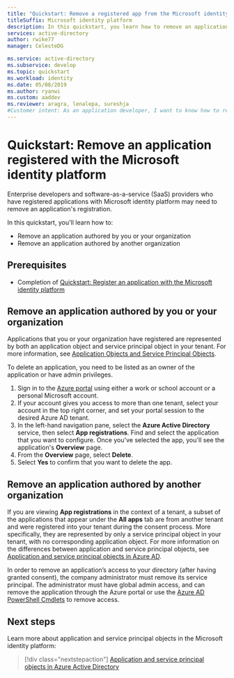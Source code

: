 ```yaml
---
title: "Quickstart: Remove a registered app from the Microsoft identity platform | Azure"
titleSuffix: Microsoft identity platform
description: In this quickstart, you learn how to remove an application registered with the Microsoft identity platform.
services: active-directory
author: rwike77
manager: CelesteDG

ms.service: active-directory
ms.subservice: develop
ms.topic: quickstart
ms.workload: identity
ms.date: 05/08/2019
ms.author: ryanwi
ms.custom: aaddev
ms.reviewer: aragra, lenalepa, sureshja
#Customer intent: As an application developer, I want to know how to remove my application from the Microsoft identity registered.
---
```


# Quickstart: Remove an application registered with the Microsoft identity platform

Enterprise developers and software-as-a-service (SaaS) providers who have registered applications with Microsoft identity platform may need to remove an application's registration.

In this quickstart, you'll learn how to:

* Remove an application authored by you or your organization
* Remove an application authored by another organization

## Prerequisites

* Completion of [Quickstart: Register an application with the Microsoft identity platform](quickstart-register-app.md)

## Remove an application authored by you or your organization

Applications that you or your organization have registered are represented by both an application object and service principal object in your tenant. For more information, see [Application Objects and Service Principal Objects](./app-objects-and-service-principals.md).

To delete an application, you need to be listed as an owner of the application or have admin privileges.

1. Sign in to the [Azure portal](https://portal.azure.com) using either a work or school account or a personal Microsoft account.
1. If your account gives you access to more than one tenant, select your account in the top right corner, and set your portal session to the desired Azure AD tenant.
1. In the left-hand navigation pane, select the **Azure Active Directory** service, then select **App registrations**. Find and select the application that you want to configure. Once you've selected the app, you'll see the application's **Overview** page.
1. From the **Overview** page, select **Delete**.
1. Select **Yes** to confirm that you want to delete the app.

## Remove an application authored by another organization

If you are viewing **App registrations** in the context of a tenant, a subset of the applications that appear under the **All apps** tab are from another tenant and were registered into your tenant during the consent process. More specifically, they are represented by only a service principal object in your tenant, with no corresponding application object. For more information on the differences between application and service principal objects, see [Application and service principal objects in Azure AD](./app-objects-and-service-principals.md).

In order to remove an application’s access to your directory (after having granted consent), the company administrator must remove its service principal. The administrator must have global admin access, and can remove the application through the Azure portal or use the [Azure AD PowerShell Cmdlets](/previous-versions/azure/jj151815(v=azure.100)) to remove access.

## Next steps

Learn more about application and service principal objects in the Microsoft identity platform:

> [!div class="nextstepaction"]
> [Application and service principal objects in Azure Active Directory](app-objects-and-service-principals.md)